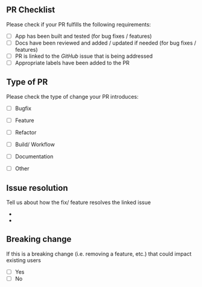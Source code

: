 <!-- Please refer to our contributing documentation : https://github.com/tusharlock10/paladins-edge-client/tree/main/.github/contributing.md -->

<!-- It is important that you create an issue before raising a PR. Link this PR to that issue : https://github.com/tusharlock10/paladins-edge-client/issues -->

## **PR Checklist**

Please check if your PR fulfills the following requirements:
- [ ] App has been built and tested (for bug fixes / features)
- [ ] Docs have been reviewed and added / updated if needed (for bug fixes / features)
- [ ] PR is linked to the *GitHub* issue that is being addressed
- [ ] Appropriate labels have been added to the PR

## Type of PR

<!-- Please do not submit updates to dependencies unless it fixes an issue. --> 
<!-- Please try to limit your pull request to one type, submit multiple pull requests if needed. --> 

Please check the type of change your PR introduces:
- [ ] Bugfix
- [ ] Feature
- [ ] Refactor
- [ ] Build/ Workflow
- [ ] Documentation
- [ ] Other 


## Issue resolution

<!-- Please describe the how this PR is going to resolve the issue -->

Tell us about how the fix/ feature resolves the linked issue

-
-

## Breaking change

<!-- If this introduces a breaking change, please describe the impact and migration path for existing applications below. -->

If this is a breaking change (i.e. removing a feature, etc.) that could impact existing users

- [ ] Yes
- [ ] No